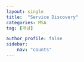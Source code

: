 ```yaml
---
layout: single
title:  "Service Discovery"
categories: MSA
tag: [개념]

author_profile: false
sidebar:
    nav: "counts"
---
```

